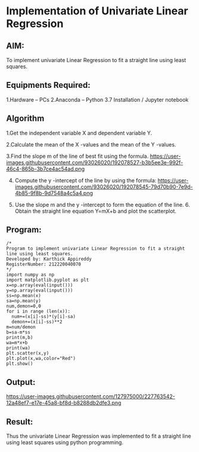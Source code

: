 # Implementation of Univariate Linear Regression

## AIM:
To implement univariate Linear Regression to fit a straight line using least squares.

## Equipments Required:
1.Hardware – PCs
2.Anaconda – Python 3.7 Installation / Jupyter notebook

## Algorithm
1.Get the independent variable X and dependent variable Y.

2.Calculate the mean of the X -values and the mean of the Y -values.

3.Find the slope m of the line of best fit using the formula.
https://user-images.githubusercontent.com/93026020/192078527-b3b5ee3e-992f-46c4-865b-3b7ce4ac54ad.png

4. Compute the y -intercept of the line by using the formula:
https://user-images.githubusercontent.com/93026020/192078545-79d70b90-7e9d-4b85-9f8b-9d7548a4c5a4.png

5. Use the slope m and the y -intercept to form the equation of the line. 6. Obtain the straight line equation Y=mX+b and plot the scatterplot.

## Program:
```
/*
Program to implement univariate Linear Regression to fit a straight line using least squares.
Developed by: Karthick Appireddy
RegisterNumber: 212220040070
*/
import numpy as np 
import matplotlib.pyplot as plt
x=np.array(eval(input()))
y=np.array(eval(input()))
ss=np.mean(x)
sa=np.mean(y)
num,demon=0,0
for i in range (len(x)):
  num+=(x[i]-ss)*(y[i]-sa)
  demon+=(x[i]-ss)**2
m=num/demon
b=sa-m*ss
print(m,b)
wa=m*x+b
print(wa)
plt.scatter(x,y)
plt.plot(x,wa,color="Red")
plt.show()
```

## Output:
https://user-images.githubusercontent.com/127975000/227763542-12a48ef7-e17e-45a8-bf8d-b8288db2dfe3.png

## Result:
Thus the univariate Linear Regression was implemented to fit a straight line using least squares using python programming.
